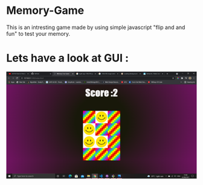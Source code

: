 # Memory-Game
This is an intresting game  made by using simple javascript "flip and and fun" to test your memory. 
# Lets have a look at GUI :
![Lets Have a look at GUI ](https://github.com/gulamansari57181/Memory-Game/blob/master/Images/GUI.png)
